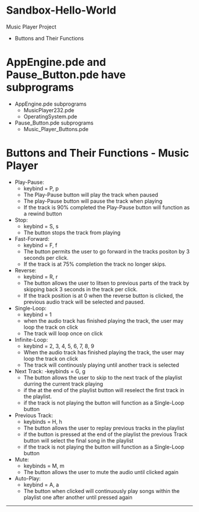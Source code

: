 # Sandbox-Hello-World
Music Player Project
  - Buttons and Their Functions

# AppEngine.pde and Pause_Button.pde have subprograms
  - AppEngine.pde subprograms
    - MusicPlayer232.pde
    - OperatingSystem.pde
  - Pause_Button.pde subprograms
    - Music_Player_Buttons.pde
     
# Buttons and Their Functions - Music Player
- Play-Pause:
  - keybind = P, p
  - The Play-Pause button will play the track when paused
  - The play-Pause button will pause the track when playing
  - If the track is 90% completed the Play-Pause button will function as a rewind button
- Stop:
  - keybind = S, s
  - The button stops the track from playing
- Fast-Forward:
  - keybind = F, f
  - The button permits the user to go forward in the tracks positon by 3 seconds per click.
  - If the track is at 75% completion the track no longer skips.
- Reverse:
  - keybind = R, r
  - The button allows the user to litsen to previous parts of the track by skipping back 3 seconds in the track per click.
  - If the track position is at 0 when the reverse button is clicked, the previous audio track will be selected and paused.
- Single-Loop:
  - keybind = 1
  - when the audio track has finished playing the track, the user may loop the track on click
  - The track will loop once on click
- Infinite-Loop:
  - keybind = 2, 3, 4, 5, 6, 7, 8, 9
  - When the audio track has finished playing the track, the user may loop the track on click
  - The track will continously playing until another track is selected
- Next Track:
  -keybinds = G, g
  - The button allows the user to skip to the next track of the playlist durring the current track playing
  - if the at the end of the playlist button will reselect the first track in the playlist.
  - if the track is not playing the button will function as a Single-Loop button
- Previous Track:
  - keybinds = H, h
  - The button allows the user to replay previous tracks in the playlist
  - if the button is pressed at the end of the playlist the previous Track button will select the final song in the playlist
  - if the track is not playing the button will function as a Single-Loop button
- Mute:
  - keybinds = M, m
  - The button allows the user to mute the audio until clicked again
- Auto-Play:
  - keybind = A, a
  - The button when clicked will continuously play songs within the playlist one after another until pressed again
---

